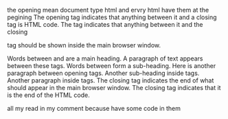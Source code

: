 <!--
<!Doctype html>
<html>
<head>
<title>
</title>
</head>
<body>
<heder>
</heder>
<main>
</main>
<foter>
</foter>
</body>
</html>
-->

the opening<!-- <!Doctype html>--> mean document type html and ervry html have them at the pegining
The opening<!-- <html>--> tag indicates that anything between it and a closing <!-- </html>--> tag is HTML code.
The <!--<body>--> tag indicates that anything between it and the closing
<!--</body>--> tag should be shown inside the main browser window.
Words between <!--<h1>--> and <!--</h1>--> are a main heading.
A paragraph of text appears between these<!-- <p> and </p>--> tags.
Words between <!--<h2> and </h2>--> form a sub-heading.
Here is another paragraph between opening <!--<p> and closing </p>--> tags.
Another sub-heading inside <!--<h2> and </h2>--> tags.
Another paragraph inside<!-- <p> and </p>--> tags.
The closing <!--</body>--> tag indicates the end of what should appear in the main browser window.
The closing <!--</html>--> tag indicates that it is the end of the HTML code.
<!--
<p lang="fr">Paragraphe en Français</p>
lang="fr"
fr = (attribute Value)
lang = (attribute naMe)
-->

all my read in my comment
because have some code in them  
